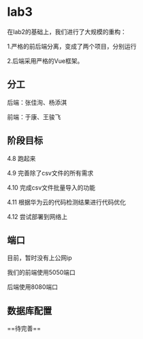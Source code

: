 # lab3

在lab2的基础上，我们进行了大规模的重构：

1.严格的前后端分离，变成了两个项目，分别运行

2.后端采用严格的Vue框架。

## 分工

后端：张佳洵、杨添淇

前端：于康、王骏飞

## 阶段目标

4.8 跑起来

4.9 完善除了csv文件的所有需求

4.10 完成csv文件批量导入的功能

4.11 根据华为云的代码检测结果进行代码优化

4.12 尝试部署到网络上

## 端口

目前，暂时没有上公网ip

我们的前端使用5050端口

后端使用8080端口

## 数据库配置

==待完善==